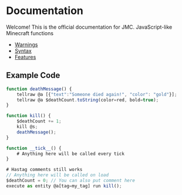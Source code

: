 # Documentation

Welcome! This is the official documentation for JMC.
JavaScript-like Minecraft functions

- [Warnings](warnings.md)
- [Syntax](syntax.md)
- [Features](features.md)

## Example Code

```JavaScript
function deathMessage() {
    tellraw @a [{"text":"Someone died again!", "color": "gold"}];
    tellraw @a $deathCount.toString(color=red, bold=true);
}

function kill() {
    $deathCount += 1;
    kill @s;
    deathMessage();
}

function __tick__() {
    # Anything here will be called every tick
}

# Hastag comments still works
// Anything here will be called on load
$deathCount = 0; // You can also put comment here
execute as entity @a[tag=my_tag] run kill();
```
